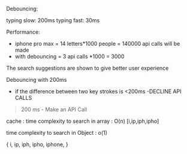 Debouncing:

typing slow: 200ms 
typing fast: 30ms

Performance:

- iphone pro max = 14 letters*1000 people = 140000 api calls will be made
- with debouncing = 3 api calls *1000 = 3000 

The search suggestions are shown to give better user experience

Debouncing with 200ms 
- if the difference between two key strokes is <200ms -DECLINE API CALLS 
>200 ms - Make an API Call




cache : 
time complexity to search in array  : O(n)     [i,ip,iph,ipho]

time complexity to search in Object : o(1)   

{
    i,
    ip,
    iph,
    ipho,
    iphone,
}